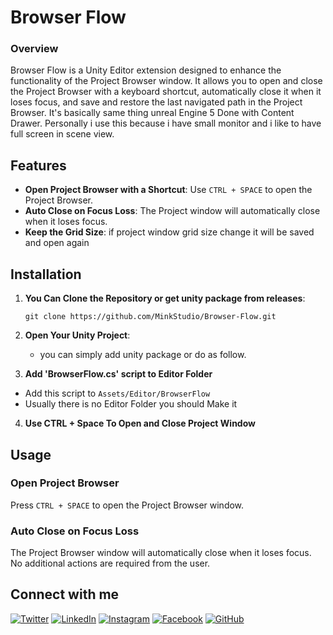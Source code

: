 # Browser Flow



### Overview

Browser Flow is a Unity Editor extension designed to enhance the functionality of the Project Browser window. It allows you to open and close the Project Browser with a keyboard shortcut, automatically close it when it loses focus, and save and restore the last navigated path in the Project Browser. It's basically same thing unreal Engine 5 Done with Content Drawer. Personally i use this because i have small monitor and i like to have full screen in scene view.

## Features

- **Open Project Browser with a Shortcut**: Use `CTRL + SPACE` to open the Project Browser.
- **Auto Close on Focus Loss**: The Project window will automatically close when it loses focus.
- **Keep the Grid Size**: if project window grid size change it will be saved and open again

## Installation

1. **You Can Clone the Repository or get unity package from releases**:

   ```
   git clone https://github.com/MinkStudio/Browser-Flow.git
   ```

2. **Open Your Unity Project**:
   - you can simply add unity package or do as follow.

3. **Add 'BrowserFlow.cs' script to Editor Folder**

  - Add this script to  `Assets/Editor/BrowserFlow`
  - Usually there is no Editor Folder you should Make it 

4. **Use CTRL + Space To Open and Close Project Window**




## Usage

### Open Project Browser

Press `CTRL + SPACE` to open the Project Browser window.

### Auto Close on Focus Loss

The Project Browser window will automatically close when it loses focus. No additional actions are required from the user.



## Connect with me

[![Twitter](https://img.shields.io/badge/Twitter-%231DA1F2.svg?&style=flat-square&logo=twitter&logoColor=white)](https://twitter.com/yourusername)
[![LinkedIn](https://img.shields.io/badge/LinkedIn-%230077B5.svg?&style=flat-square&logo=linkedin&logoColor=white)](https://www.linkedin.com/in/yourusername)
[![Instagram](https://img.shields.io/badge/Instagram-%23E4405F.svg?&style=flat-square&logo=instagram&logoColor=white)](https://www.instagram.com/yourusername)
[![Facebook](https://img.shields.io/badge/Facebook-%231877F2.svg?&style=flat-square&logo=facebook&logoColor=white)](https://www.facebook.com/yourusername)
[![GitHub](https://img.shields.io/badge/GitHub-%2312100E.svg?&style=flat-square&logo=github&logoColor=white)](https://github.com/yourusername)
